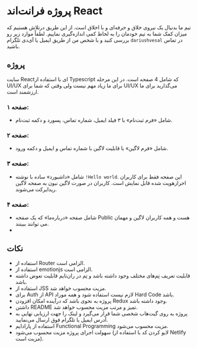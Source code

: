 # پروژه فرانت‌اند React

تیم ما بدنیال یک نیروی خلاق و حرفه‌ای و با‌ اخلاق است.
از این طریق درتلاش هستیم که میزان کمک شما به تیم خودمان را به لحاظ کمی اندازه‌گیری نماییم.
لطفاً موارد زیر رو بررسی کنید و با شخص من از طریق ایمیل یا آی‌دی تلگرام ```dariushvesal``` در تماس باشید.




## پروژه
سایت Reactای با استفاده از Typescript که شامل 4 صفحه‌ است. 
در این مرحله UI/UX برای ما زیاد مهم نیست ولی وقتی که شما برای UI/UX می‌گذارید برای ما ارزشمند است.

### صفحه ۱: 
- شامل «فرم ثبت‌نام» با ۳ فیلد ایمیل، شماره تماس، پسورد و دکمه ثبت‌نام.

### صفحه ۲:
- شامل «فرم لاگین» با قابلیت لاگین با شماره تماس و ایمیل و دکمه ورود.

### صفحه ۳:
- شامل «داشبورد» ساده با نوشته ```!Hello world```. این صفحه فقط برای کاربران احرازهویت شده قابل نمایش است. کاربران در صورت لاگین نبون به صفحه لاگین ریدایرکت می‌شوند.

### صفحه ۴:
- شامل صفحه «درباره‌ما» که یک صفحه Public  هست و همه کاربران لاگین و مهمان می توانند ببینند.
- 
## نکات
- استفاده از Router الزامی است.
- استفاده از emotionjs الزامی است.
- قابلیت تعریف تِم‌های مختلف وجود داشته باشد و تِم‌ در ران‌تایم قابلیت تعوض داشته باشد.
- استفاده از JSS مزیت محسوب خواهد شد.
- برای Auth از API لازم نیست استفاده شود و همه موراد Hard Code باشد.
- پروژه به نحوی باشد که درآینده امکان افزودن Redux وجود داشته باشد.
- داشتن README تمیز و مرتب مزیت محسوب خواهد شد.
- پروژه به روی گیت‌هاب شخصی شما قرار می‌گیرد و لینک را جهت ارزیابی نهایی به آدرس ایمیل یا تلگرام فوق ارسال می‌نمایید.
- استفاده از پارادایم Functional Programming مزیت محسوب می‌شود.
- سهولت اجرای پروژه مزیت محسوب می‌شود (لایو کردن کد با استفاده از Netlify مزیت است).



